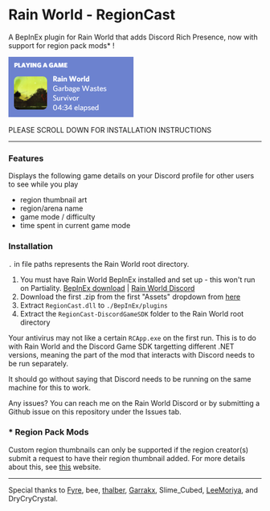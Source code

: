 # Rain World - RegionCast
A BepInEx plugin for Rain World that adds Discord Rich Presence, now with support for region pack mods* !

![regioncast demo](https://github.com/casheww/RW-RegionCast/blob/main/regioncastdemo.png)

PLEASE SCROLL DOWN FOR INSTALLATION INSTRUCTIONS

---

### Features
Displays the following game details on your Discord profile for other users to see while you play
- region thumbnail art
- region/arena name
- game mode / difficulty
- time spent in current game mode


### Installation
`.` in file paths represents the Rain World root directory.

1) You must have Rain World BepInEx installed and set up - this won't run on Partiality.   [BepInEx download](https://drive.google.com/file/d/1WcCCsS3ABBdO1aX-iJGeqeE07YE4Qv88/view) | [Rain World Discord](https://discord.gg/rainworld)
2) Download the first .zip from the first "Assets" dropdown from [here](https://github.com/casheww/RW-RegionCast/releases/)
3) Extract `RegionCast.dll` to `./BepInEx/plugins`
4) Extract the `RegionCast-DiscordGameSDK` folder to the Rain World root directory

Your antivirus may not like a certain `RCApp.exe` on the first run. This is to do with Rain World and the Discord Game SDK targetting different .NET versions, meaning the part of the mod that interacts with Discord needs to be run separately.

It should go without saying that Discord needs to be running on the same machine for this to work.

Any issues? You can reach me on the Rain World Discord or by submitting a Github issue on this repository under the Issues tab.

### * Region Pack Mods
Custom region thumbnails can only be supported if the region creator(s) submit a request to have their region thumbnail added. For more details about this, see [this](https://casheww.github.io/RW-RegionCast/) website.

---

Special thanks to [Fyre](https://github.com/FyreByrns), bee, [thalber](https://github.com/thalber), [Garrakx](https://github.com/Garrakx), Slime_Cubed, [LeeMoriya](https://github.com/LeeMoriya), and DryCryCrystal.
